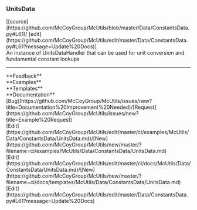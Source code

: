 ### <a id="McUtils.Data.ConstantsData.UnitsData">UnitsData</a> 
<div class="docs-source-link" markdown="1">
[[source](https://github.com/McCoyGroup/McUtils/blob/master/Data/ConstantsData.py#L61)/
[edit](https://github.com/McCoyGroup/McUtils/edit/master/Data/ConstantsData.py#L61?message=Update%20Docs)]
</div>
An instance of UnitsDataHandler that can be used for unit conversion and fundamental constant lookups











---


<div markdown="1" class="text-secondary">
<div class="container">
  <div class="row">
   <div class="col" markdown="1">
**Feedback**   
</div>
   <div class="col" markdown="1">
**Examples**   
</div>
   <div class="col" markdown="1">
**Templates**   
</div>
   <div class="col" markdown="1">
**Documentation**   
</div>
   <div class="col" markdown="1">
   
</div>
   <div class="col" markdown="1">
   
</div>
   <div class="col" markdown="1">
   
</div>
</div>
  <div class="row">
   <div class="col" markdown="1">
[Bug](https://github.com/McCoyGroup/McUtils/issues/new?title=Documentation%20Improvement%20Needed)/[Request](https://github.com/McCoyGroup/McUtils/issues/new?title=Example%20Request)   
</div>
   <div class="col" markdown="1">
[Edit](https://github.com/McCoyGroup/McUtils/edit/master/ci/examples/McUtils/Data/ConstantsData/UnitsData.md)/[New](https://github.com/McCoyGroup/McUtils/new/master/?filename=ci/examples/McUtils/Data/ConstantsData/UnitsData.md)   
</div>
   <div class="col" markdown="1">
[Edit](https://github.com/McCoyGroup/McUtils/edit/master/ci/docs/McUtils/Data/ConstantsData/UnitsData.md)/[New](https://github.com/McCoyGroup/McUtils/new/master/?filename=ci/docs/templates/McUtils/Data/ConstantsData/UnitsData.md)   
</div>
   <div class="col" markdown="1">
[Edit](https://github.com/McCoyGroup/McUtils/edit/master/Data/ConstantsData.py#L61?message=Update%20Docs)   
</div>
   <div class="col" markdown="1">
   
</div>
   <div class="col" markdown="1">
   
</div>
   <div class="col" markdown="1">
   
</div>
</div>
</div>
</div>

